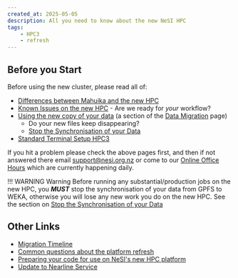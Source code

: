 ```yaml
---
created_at: 2025-05-05
description: All you need to know about the new NeSI HPC
tags: 
    - HPC3
    - refresh
---
```


## Before you Start

Before using the new cluster, please read all of:

- [Differences between Mahuika and the new HPC](../FAQs/Mahuika_HPC3_Differences.md)
- [Known Issues on the new HPC](Known_Issues_HPC3.md) - Are we ready for *your* workflow?
- [Using the new copy of your data](https://docs.nesi.org.nz/Storage/File_Systems_and_Quotas/Moving_to_the_new_filesystem/#using-the-new-weka-copy-of-your-data) (a section of the [Data Migration](https://docs.nesi.org.nz/Storage/File_Systems_and_Quotas/Moving_to_the_new_filesystem/) page)
    - Do your new files keep disappearing?
    - [Stop the Synchronisation of your Data](https://docs.nesi.org.nz/Storage/File_Systems_and_Quotas/Moving_to_the_new_filesystem/####halting-the-synchronisation-from-GPFS-entirely)
- [Standard Terminal Setup HPC3](../../Scientific_Computing/Terminal_Setup/Standard_Terminal_Setup.md)

If you hit a problem please check the above pages first, and then if not answered there email [support@nesi.org.nz](mailto:support@nesi.org.nz) or come to our [Online Office Hours](https://docs.nesi.org.nz/Getting_Started/Getting_Help/Weekly_Online_Office_Hours/) which are currently happening daily.

!!! WARNING Warning
    Before running any substantial/production jobs on the new HPC, you ***MUST*** stop the synchronisation of your data from GPFS to WEKA, otherwise you will lose any new work you do on the new HPC. See the section on
    [Stop the Synchronisation of your Data](https://docs.nesi.org.nz/Storage/File_Systems_and_Quotas/Moving_to_the_new_filesystem/####halting-the-synchronisation-from-GPFS-entirely)

## Other Links

- [Migration Timeline](migration_timeline_and_transition_plan.md)
- [Common questions about the platform refresh](../FAQs/Common_questions_about_the_platform_refresh.md)
- [Preparing your code for use on NeSI's new HPC platform](Preparing_your_code_for_use_on_NeSIs_new_HPC_platform.md)
- [Update to Nearline Service](update_to_nearline_service.md)
